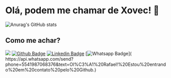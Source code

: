 # Olá, podem me chamar de Xovec! 👋
<!-- ![Anurag's GitHub stats](https://github-readme-stats.vercel.app/api?username=rlhorochovec&show_icons=true&theme=default) -->
![Anurag's GitHub stats](https://github-readme-stats.vercel.app/api/top-langs/?username=rlhorochovec&hide=html&layout=compact&theme=default)


## Como me achar?
![](https://komarev.com/ghpvc/?username=rlhorochovec&color=grey)
[![Github Badge](https://img.shields.io/badge/-Github-000?style=flat-square&logo=Github&logoColor=white&link=https://github.com/rlhorochovec)](https://github.com/rlhorochovec)
[![Linkedin Badge](https://img.shields.io/badge/-LinkedIn-blue?style=flat-square&logo=Linkedin&logoColor=white&link=https://www.linkedin.com/in/rlhorochovec)]( https://www.linkedin.com/in/rlhorochovec)
[![Whatsapp Badge](https://img.shields.io/badge/WhatsApp-25D366?style=flat-square&logo=whatsapp&logoColor=white&link=https://api.whatsapp.com/send?phone=5541987068376&text=Ol%C3%A1%20Rafael!%20Estou%20entrando%20em%20contato%20pelo%20Github.)]( https://api.whatsapp.com/send?phone=5541987068376&text=Ol%C3%A1%20Rafael!%20Estou%20entrando%20em%20contato%20pelo%20Github.)


<!--
## Frameworks, CI/CD,  Database
![](https://img.shields.io/badge/Selenium-43B02A?style=for-the-square&logo=Selenium&logoColor=white)
![](https://img.shields.io/badge/Cypress-17202C?style=for-the-square&logo=cypress&logoColor=white)
![](https://img.shields.io/badge/Spring_Boot-F2F4F9?style=for-the-square&logo=spring-boot)
![](https://img.shields.io/badge/PostgreSQL-316192?style=for-the-square&logo=postgresql&logoColor=white)
![](https://img.shields.io/badge/GitHub_Actions-2088FF?style=for-the-square&logo=github-actions&logoColor=white)
![](https://img.shields.io/badge/Jenkins-D24939?style=for-the-square&logo=Jenkins&logoColor=white)
![](https://img.shields.io/badge/Heroku-430098?style=for-the-square&logo=heroku&logoColor=white)
-->

<!--
**rlhorochovec/rlhorochovec** is a ✨ _special_ ✨ repository because its `README.md` (this file) appears on your GitHub profile.

Here are some ideas to get you started:

- 🔭 I’m currently working on ...
- 🌱 I’m currently learning ...
- 👯 I’m looking to collaborate on ...
- 🤔 I’m looking for help with ...
- 💬 Ask me about ...
- 📫 How to reach me: ...
- 😄 Pronouns: ...
- ⚡ Fun fact: ...
-->
